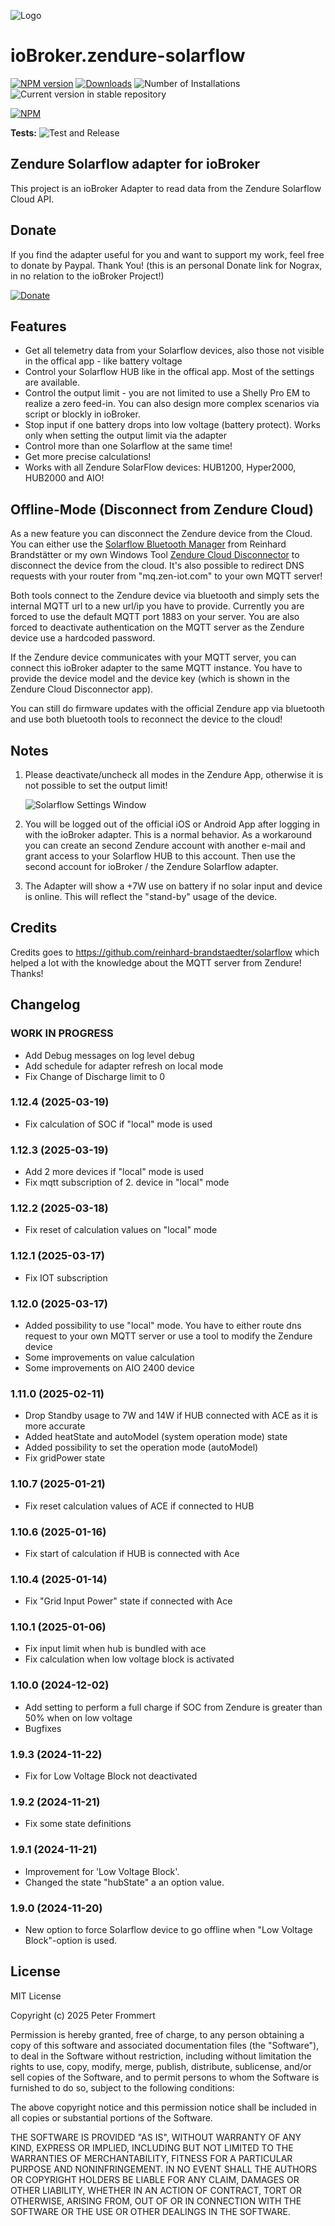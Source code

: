 ![Logo](admin/zendure-solarflow.png)

# ioBroker.zendure-solarflow

[![NPM version](https://img.shields.io/npm/v/iobroker.zendure-solarflow.svg)](https://www.npmjs.com/package/iobroker.zendure-solarflow)
[![Downloads](https://img.shields.io/npm/dm/iobroker.zendure-solarflow.svg)](https://www.npmjs.com/package/iobroker.zendure-solarflow)
![Number of Installations](https://iobroker.live/badges/zendure-solarflow-installed.svg)
![Current version in stable repository](https://iobroker.live/badges/zendure-solarflow-stable.svg)

[![NPM](https://nodei.co/npm/iobroker.zendure-solarflow.png?downloads=true)](https://nodei.co/npm/iobroker.zendure-solarflow/)

**Tests:** ![Test and Release](https://github.com/nograx/ioBroker.zendure-solarflow/workflows/Test%20and%20Release/badge.svg)

## Zendure Solarflow adapter for ioBroker

This project is an ioBroker Adapter to read data from the Zendure Solarflow Cloud API.

## Donate

If you find the adapter useful for you and want to support my work, feel free to donate by Paypal. Thank You!
(this is an personal Donate link for Nograx, in no relation to the ioBroker Project!)<br />

[![Donate](https://img.shields.io/badge/PayPal-00457C?style=for-the-badge&logo=paypal&logoColor=white)](https://www.paypal.com/paypalme/PeterFrommert)

## Features

- Get all telemetry data from your Solarflow devices, also those not visible in the offical app - like battery voltage
- Control your Solarflow HUB like in the offical app. Most of the settings are available.
- Control the output limit - you are not limited to use a Shelly Pro EM to realize a zero feed-in. You can also design more complex scenarios via script or blockly in ioBroker.
- Stop input if one battery drops into low voltage (battery protect). Works only when setting the output limit via the adapter
- Control more than one Solarflow at the same time!
- Get more precise calculations!
- Works with all Zendure SolarFlow devices: HUB1200, Hyper2000, HUB2000 and AIO!

## Offline-Mode (Disconnect from Zendure Cloud)

As a new feature you can disconnect the Zendure device from the Cloud. You can either use the [Solarflow Bluetooth Manager](https://github.com/reinhard-brandstaedter/solarflow-bt-manager) from Reinhard Brandstätter or my own Windows Tool [Zendure Cloud Disconnector](https://github.com/nograx/zendure-cloud-disconnector) to disconnect the device from the cloud. It's also possible to redirect DNS requests with your router from "mq.zen-iot.com" to your own MQTT server!

Both tools connect to the Zendure device via bluetooth and simply sets the internal MQTT url to a new url/ip you have to provide. Currently you are forced to use the default MQTT port 1883 on your server. You are also forced to deactivate authentication on the MQTT server as the Zendure device use a hardcoded password.

If the Zendure device communicates with your MQTT server, you can connect this ioBroker adapter to the same MQTT instance. You have to provide the device model and the device key (which is shown in the Zendure Cloud Disconnector app).

You can still do firmware updates with the official Zendure app via bluetooth and use both bluetooth tools to reconnect the device to the cloud!

## Notes

1. Please deactivate/uncheck all modes in the Zendure App, otherwise it is not possible to set the output limit!

   ![Solarflow Settings Window](https://raw.github.com/nograx/ioBroker.zendure-solarflow/master/Screenshots/ZendureSolarflowSettings.png)

2. You will be logged out of the official iOS or Android App after logging in with the ioBroker adapter. This is a normal behavior. As a workaround you can create an second Zendure account with another e-mail and grant access to your Solarflow HUB to this account. Then use the second account for ioBroker / the Zendure Solarflow adapter.

3. The Adapter will show a +7W use on battery if no solar input and device is online. This will reflect the "stand-by" usage of the device.

## Credits

Credits goes to https://github.com/reinhard-brandstaedter/solarflow which helped a lot with the knowledge about the MQTT server from Zendure! Thanks!

## Changelog

### **WORK IN PROGRESS**

- Add Debug messages on log level debug
- Add schedule for adapter refresh on local mode
- Fix Change of Discharge limit to 0

### 1.12.4 (2025-03-19)

- Fix calculation of SOC if "local" mode is used

### 1.12.3 (2025-03-19)

- Add 2 more devices if "local" mode is used
- Fix mqtt subscription of 2. device in "local" mode

### 1.12.2 (2025-03-18)

- Fix reset of calculation values on "local" mode

### 1.12.1 (2025-03-17)

- Fix IOT subscription

### 1.12.0 (2025-03-17)

- Added possibility to use "local" mode. You have to either route dns request to your own MQTT server or use a tool to modify the Zendure device
- Some improvements on value calculation
- Some improvements on AIO 2400 device

### 1.11.0 (2025-02-11)

- Drop Standby usage to 7W and 14W if HUB connected with ACE as it is more accurate
- Added heatState and autoModel (system operation mode) state
- Added possibility to set the operation mode (autoModel)
- Fix gridPower state

### 1.10.7 (2025-01-21)

- Fix reset calculation values of ACE if connected to HUB

### 1.10.6 (2025-01-16)

- Fix start of calculation if HUB is connected with Ace

### 1.10.4 (2025-01-14)

- Fix "Grid Input Power" state if connected with Ace

### 1.10.1 (2025-01-06)

- Fix input limit when hub is bundled with ace
- Fix calculation when low voltage block is activated

### 1.10.0 (2024-12-02)

- Add setting to perform a full charge if SOC from Zendure is greater than 50% when on low voltage
- Bugfixes

### 1.9.3 (2024-11-22)

- Fix for Low Voltage Block not deactivated

### 1.9.2 (2024-11-21)

- Fix some state definitions

### 1.9.1 (2024-11-21)

- Improvement for 'Low Voltage Block'.
- Changed the state "hubState" a an option value.

### 1.9.0 (2024-11-20)

- New option to force Solarflow device to go offline when "Low Voltage Block"-option is used.

## License

MIT License

Copyright (c) 2025 Peter Frommert

Permission is hereby granted, free of charge, to any person obtaining a copy
of this software and associated documentation files (the "Software"), to deal
in the Software without restriction, including without limitation the rights
to use, copy, modify, merge, publish, distribute, sublicense, and/or sell
copies of the Software, and to permit persons to whom the Software is
furnished to do so, subject to the following conditions:

The above copyright notice and this permission notice shall be included in all
copies or substantial portions of the Software.

THE SOFTWARE IS PROVIDED "AS IS", WITHOUT WARRANTY OF ANY KIND, EXPRESS OR
IMPLIED, INCLUDING BUT NOT LIMITED TO THE WARRANTIES OF MERCHANTABILITY,
FITNESS FOR A PARTICULAR PURPOSE AND NONINFRINGEMENT. IN NO EVENT SHALL THE
AUTHORS OR COPYRIGHT HOLDERS BE LIABLE FOR ANY CLAIM, DAMAGES OR OTHER
LIABILITY, WHETHER IN AN ACTION OF CONTRACT, TORT OR OTHERWISE, ARISING FROM,
OUT OF OR IN CONNECTION WITH THE SOFTWARE OR THE USE OR OTHER DEALINGS IN THE
SOFTWARE.
